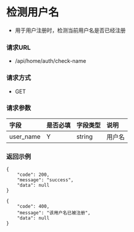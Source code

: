 # 检测用户名

* 用于用户注册时，检测当前用户名是否已经注册

### 请求URL

* /api/home/auth/check-name

### 请求方式
* GET

### 请求参数

|字段|是否必填|字段类型| 说明  |
| :--- | :--- | :--- |:----|
|user_name|Y|string| 用户名 |

### 返回示例

```
{
    "code": 200,
    "message": "success",
    "data": null
}

{
    "code": 400,
    "message": "该用户名已被注册",
    "data": null
}
```
